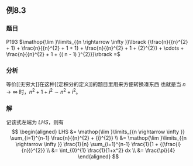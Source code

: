 ## 例8.3
### 题目
P193 $\mathop{\lim }\limits_{{n \rightarrow \infty }}\lbrack {\frac{n}{{n}^{2} + 1} + \frac{n}{{n}^{2} + 1 + 1} + \frac{n}{{n}^{2} + 1 + {2}^{2}} + \cdots + \frac{n}{{n}^{2} + 1 + {( n - 1) }^{2}}}\rbrack =$
### 分析
等价[[无穷大]]在这种[[定积分的定义]]的题目里用来方便转换凑东西
也就是当 $n \rightarrow \infty$ 时，$n^2+1+i^2 \sim n^2 + i^2$。
### 解 
记该式左端为 $LHS$，则有
$$
\begin{aligned}
LHS &= \mathop{\lim }\limits_{{n \rightarrow \infty }} \sum_{i=1}^{n-1} \frac{n}{{n}^{2} + {i}^{2}} \\
&= \mathop{\lim }\limits_{{n \rightarrow \infty }} \frac{1}{n}  \sum_{i=1}^{n-1} \frac{1}{1 + {(\frac{i}{n})}^{2}} \\
&= \int_{0}^{1} \frac{1}{1+x^2} dx \\
&= \frac{\pi}{4}
\end{aligned}
$$

